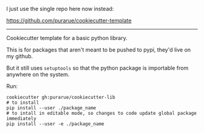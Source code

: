 I just use the single repo here now instead:

 https://github.com/purarue/cookiecutter-template

---

Cookiecutter template for a basic python library.

This is for packages that aren't meant to be pushed to pypi, they'd live on my github.

But it still uses `setuptools` so that the python package is importable from anywhere on the system.

Run:

```
cookiecutter gh:purarue/cookiecutter-lib
# to install
pip install --user ./package_name
# to intall in editable mode, so changes to code update global package immediately
pip install --user -e ./package_name
```
